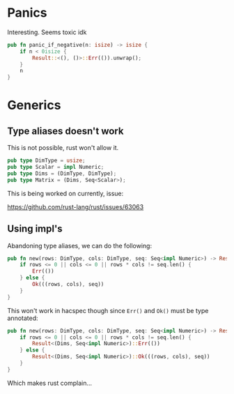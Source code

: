 # Panics
Interesting. Seems toxic idk
```rust
pub fn panic_if_negative(n: isize) -> isize {
    if n < 0isize {
        Result::<(), ()>::Err(()).unwrap();
    }
    n
}
```

# Generics

## Type aliases doesn't work
This is not possible, rust won't allow it.
```rust
pub type DimType = usize;
pub type Scalar = impl Numeric;
pub type Dims = (DimType, DimType);
pub type Matrix = (Dims, Seq<Scalar>);
```
This is being worked on currently, issue:

<https://github.com/rust-lang/rust/issues/63063>

## Using impl's

Abandoning type aliases, we can do the following:
```rust
pub fn new(rows: DimType, cols: DimType, seq: Seq<impl Numeric>) -> Result<(Dims, Seq<impl Numeric>), ()> {
    if rows <= 0 || cols <= 0 || rows * cols != seq.len() {
        Err(())
    } else {
        Ok(((rows, cols), seq))
    }
}
```
This won't work in hacspec though since `Err()` and `Ok()` must be type annotated:
```rust
pub fn new(rows: DimType, cols: DimType, seq: Seq<impl Numeric>) -> Result<(Dims, Seq<impl Numeric>), ()> {
    if rows <= 0 || cols <= 0 || rows * cols != seq.len() {
        Result<(Dims, Seq<impl Numeric>)::Err(())
    } else {
        Result<(Dims, Seq<impl Numeric>)::Ok(((rows, cols), seq))
    }
}
```
Which makes rust complain...
